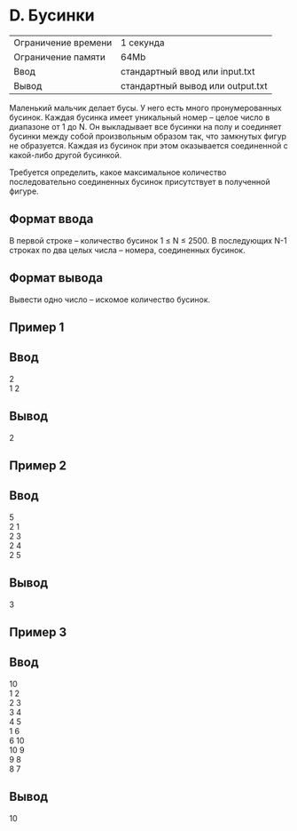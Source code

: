 # D. Бусинки

|                     |                                  |
| ------------------- | -------------------------------- |
| Ограничение времени | 1 секунда                        |
| Ограничение памяти  | 64Mb                             |
| Ввод                | стандартный ввод или input.txt   |
| Вывод               | стандартный вывод или output.txt |

Маленький мальчик делает бусы. У него есть много пронумерованных бусинок. Каждая бусинка имеет уникальный номер – целое число в диапазоне от 1 до N. Он выкладывает все бусинки на полу и соединяет бусинки между собой произвольным образом так, что замкнутых фигур не образуется. Каждая из бусинок при этом оказывается соединенной с какой-либо другой бусинкой.

Требуется определить, какое максимальное количество последовательно соединенных бусинок присутствует в полученной фигуре.

## Формат ввода
В первой строке – количество бусинок 1 ≤ N ≤ 2500. В последующих N-1 строках по два целых числа – номера, соединенных бусинок. 

## Формат вывода

Вывести одно число – искомое количество бусинок.


## Пример 1
## Ввод    
2 <br>
1 2 <br>
## Вывод 
2 <br>
## Пример 2
## Ввод    
5 <br>
2 1 <br>
2 3 <br>
2 4 <br>
2 5 <br>

## Вывод 
3
## Пример 3
## Ввод    
10 <br>
1 2 <br>
2 3 <br>
3 4 <br>
4 5 <br>
1 6 <br>
6 10 <br>
10 9 <br>
9 8 <br>
8 7 <br>

## Вывод 
10 <br>